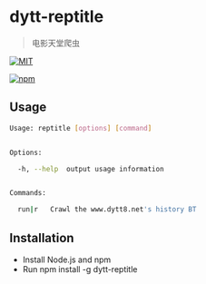 # dytt-reptitle
>电影天堂爬虫

[![MIT](https://img.shields.io/github/license/mashape/apistatus.svg)](https://github.com/HuangXiZhou/dytt-reptitle/blob/master/LICENSE)

[![npm](https://img.shields.io/badge/npm-v1.0.3-brightgreen.svg)](https://www.npmjs.com/package/dytt-reptitle)

## Usage

```bash
Usage: reptitle [options] [command]


Options:

  -h, --help  output usage information


Commands:

  run|r   Crawl the www.dytt8.net's history BT
```
## Installation

* Install Node.js and npm
* Run npm install -g dytt-reptitle
